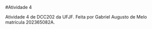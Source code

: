 #Atividade 4

Atividade 4 de DCC202 da UFJF. Feita por Gabriel Augusto de Melo matrícula 202365082A.
